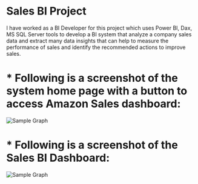 # Sales BI Project
I have worked as a BI Developer for this project which uses Power BI, Dax, MS SQL Server tools to develop a BI system that analyze a company sales data and extract many data insights that can help to measure the performance of sales and identify the recommended actions to improve sales.

# * Following is a screenshot of the system home page with a button to access Amazon Sales dashboard:

![Sample Graph](https://github.com/mutawakel-s/Sales-BI-Project/blob/main/Home%20Page2.png)

# * Following is a screenshot of the Sales BI Dashboard:
![Sample Graph](https://github.com/mutawakel-s/Sales-BI-Project/blob/main/Amazon%20Sales%20Report.png)
